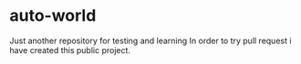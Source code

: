 # auto-world
Just another repository for testing and learning
In order to try pull request i have created this public project.
